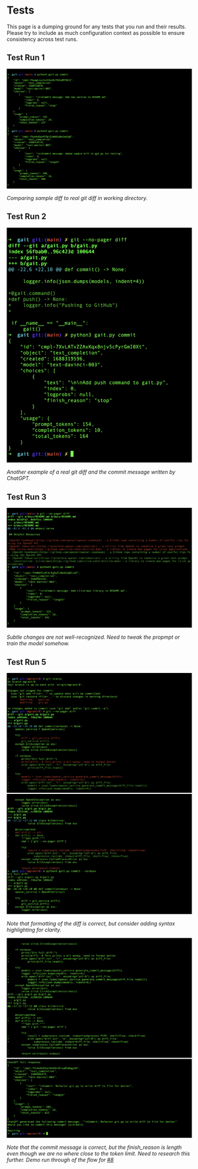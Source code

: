 # Tests

This page is a dumping ground for any tests that you run and their results.  Please try to include as much configuration context as possible to ensure consistency across test runs.

## Test Run 1

![Test Run 1](img/test_1.png)

*Comparing sample diff to real git diff in working directory.*

## Test Run 2

![Test Run 2](img/test_2.png)

*Another example of a real git diff and the commit message written by ChatGPT.*

## Test Run 3

![Test Run 3](img/test_3.png)

*Subtle changes are not well-recognized.  Need to tweak the propmpt or train the model somehow.*

## Test Run 5

![Test Run 5](img/test_5.png)
![Test Run 5.2](img/test_5_2.png)

*Note that formatting of the diff is correct, but consider adding syntax highlighting for clarity.*

![Test Run 5.3](img/test_5_3.png)
![Test Run 5.4](img/test_5_4.png)

*Note that the commit message is correct, but the finish_reason is length even though we are no where close to the token limit.  Need to research this further.*
*Demo run through of the flow for [#8](https://github.com/mgzwarrior/gait/issues/8)*